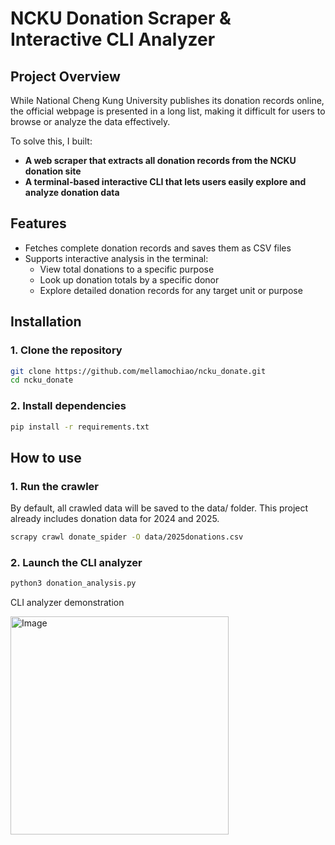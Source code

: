 # NCKU Donation Scraper & Interactive CLI Analyzer

## Project Overview

While National Cheng Kung University publishes its donation records online, the official webpage is presented in a long list, making it difficult for users to browse or analyze the data effectively.

To solve this, I built:

-  **A web scraper that extracts all donation records from the NCKU donation site**
-  **A terminal-based interactive CLI that lets users easily explore and analyze donation data**

## Features

- Fetches complete donation records and saves them as CSV files
- Supports interactive analysis in the terminal:
  - View total donations to a specific purpose 
  - Look up donation totals by a specific donor
  - Explore detailed donation records for any target unit or purpose

## Installation

### 1. Clone the repository

```bash
git clone https://github.com/mellamochiao/ncku_donate.git
cd ncku_donate
```
### 2. Install dependencies

```bash
pip install -r requirements.txt
```

## How to use

### 1. Run the crawler
By default, all crawled data will be saved to the data/ folder.
This project already includes donation data for 2024 and 2025.
```bash
scrapy crawl donate_spider -O data/2025donations.csv
```

### 2. Launch the CLI analyzer
```bash
python3 donation_analysis.py
```
CLI analyzer demonstration


<img width="349" alt="Image" src="https://github.com/user-attachments/assets/8f211492-c0ab-46e6-9c0e-84cb3f84696a" />


